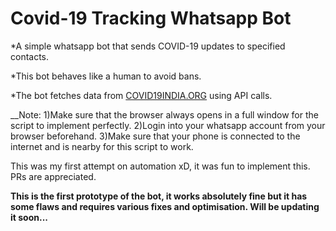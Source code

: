 # Covid-19 Tracking Whatsapp Bot

*A simple whatsapp bot that sends COVID-19 updates to specified contacts.

*This bot behaves like a human to avoid bans.

*The bot fetches data from [COVID19INDIA.ORG](https://www.covid19india.org/) using API calls.

__Note: 
1)Make sure that the browser always opens in a full window for the script to implement perfectly.
2)Login into your whatsapp account from your browser beforehand.
3)Make sure that your phone is connected to the internet and is nearby for this script to work.

This was my first attempt on automation xD, it was fun to implement this. PRs are appreciated.

__This is the first prototype of the bot, it works absolutely fine but it has some flaws and requires various fixes and optimisation. Will be updating it soon...__ 

